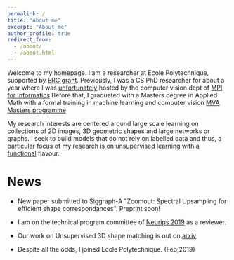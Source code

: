 ```yaml
---
permalink: /
title: "About me"
excerpt: "About me"
author_profile: true
redirect_from: 
  - /about/
  - /about.html
---
```


Welcome to my homepage. I am a researcher at Ecole Polytechnique, supported by [ERC grant](https://cordis.europa.eu/project/rcn/212108/factsheet/en). Previously, I was a CS PhD researcher for about a year where I was [unfortunately](https://link.springer.com/article/10.1007/s11948-009-9119-4) hosted by the computer vision dept of [MPI for Informatics](https://www.mpi-inf.mpg.de/departments/computer-vision-and-multimodal-computing/people/alumni-and-former-members/abhishek-sharma/.) Before that, I graduated with a Masters degree in Applied Math with a formal training in machine learning and computer vision [MVA Masters programme](http://math.ens-paris-saclay.fr/version-francaise/formations/master-mva/contenus-/master-mva-cours-2015-2016-161721.kjsp?RH=1242415112528)

My research interests are centered around large scale learning on collections of 2D images, 3D geometric shapes and large networks or graphs. I seek to build models that do not rely on labelled data and thus, a particular focus of my research is on unsupervised learning with a [functional](https://arxiv.org/pdf/1812.03794.pdf) flavour.

News
======
* New paper submitted to Siggraph-A "Zoomout: Spectral Upsampling for efficient shape correspondances". Preprint soon!

* I am on the technical program committee of [Neurips 2019](https://nips.cc/Conferences/2019/) as a reviewer.

* Our work on Unsupervised 3D shape matching is out on [arxiv](https://arxiv.org/pdf/1812.03794.pdf) 

* Despite all the odds, I joined Ecole Polytechnique. (Feb,2019)

